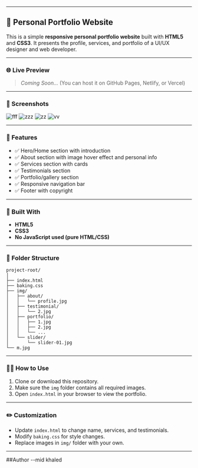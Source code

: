 
---

## 📁 Personal Portfolio Website

This is a simple **responsive personal portfolio website** built with **HTML5** and **CSS3**. It presents the profile, services, and portfolio of a UI/UX designer and web developer.

---

### 🌐 Live Preview

> *Coming Soon...* (You can host it on GitHub Pages, Netlify, or Vercel)

---

### 📸 Screenshots

![fff](https://github.com/user-attachments/assets/d5aabe84-a208-4312-b3d2-84aa75f83880)
![zzz](https://github.com/user-attachments/assets/ab181173-4151-438b-be01-44b70e0cfdbb)
![zz](https://github.com/user-attachments/assets/0e5c39d8-5284-4c62-85a1-40fa1a53b013)
![vv](https://github.com/user-attachments/assets/a0644995-3fcf-46d4-b9af-e1a9039efcf3)

---

### 📌 Features

* ✅ Hero/Home section with introduction
* ✅ About section with image hover effect and personal info
* ✅ Services section with cards
* ✅ Testimonials section
* ✅ Portfolio/gallery section
* ✅ Responsive navigation bar
* ✅ Footer with copyright

---

### 🧱 Built With

* **HTML5**
* **CSS3**
* **No JavaScript used (pure HTML/CSS)**

---

### 📂 Folder Structure

```
project-root/
│
├── index.html
├── baking.css
├── img/
│   ├── about/
│   │   └── profile.jpg
│   ├── testimonial/
│   │   └── 2.jpg
│   ├── portfolio/
│   │   ├── 1.jpg
│   │   ├── 2.jpg
│   │   └── ...
│   └── slider/
│       └── slider-01.jpg
└── m.jpg
```

---

### 🧑‍💻 How to Use

1. Clone or download this repository.
2. Make sure the `img` folder contains all required images.
3. Open `index.html` in your browser to view the portfolio.

---

### ✏️ Customization

* Update `index.html` to change name, services, and testimonials.
* Modify `baking.css` for style changes.
* Replace images in `img/` folder with your own.

---
##Author
--mid khaled


